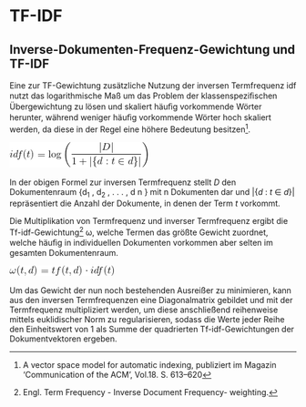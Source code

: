 # TF-IDF
## Inverse-Dokumenten-Frequenz-Gewichtung und TF-IDF

Eine zur TF-Gewichtung zusätzliche Nutzung der inversen Termfrequenz idf nutzt das logarithmische Maß
um das Problem der klassenspeziﬁschen Übergewichtung zu lösen und skaliert häuﬁg
vorkommende Wörter herunter, während weniger häuﬁg vorkommende Wörter hoch
skaliert werden, da diese in der Regel eine höhere Bedeutung besitzen[^1].

![alt text][idf]


In der obigen Formel zur inversen Termfrequenz stellt *D* den Dokumentenraum
{d<sub>1</sub> , d<sub>2</sub> , . . . , d n } mit n Dokumenten dar und |{*d* : *t* ∈ *d*}| repräsentiert die Anzahl
der Dokumente, in denen der Term *t* vorkommt.

Die Multiplikation von Termfrequenz und inverser Termfrequenz ergibt die Tf-idf-Gewichtung[^2] ω, welche Termen das größte Gewicht zuordnet, welche häuﬁg in
individuellen Dokumenten vorkommen aber selten im gesamten Dokumentenraum.

![alt text][tfidf]

Um das Gewicht der nun noch bestehenden Ausreißer zu minimieren, kann aus den
inversen Termfrequenzen eine Diagonalmatrix gebildet und mit der Termfrequenz
multipliziert werden, um diese anschließend reihenweise mittels euklidischer Norm zu regularisieren,
sodass die Werte jeder Reihe den Einheitswert von 1 als Summe der
quadrierten Tf-idf-Gewichtungen der Dokumentvektoren ergeben.

[idf]: images/idf.gif "inverse document frequency"
[tfidf]: images/tfidf.gif "term frequency inverse document frequency"

[^1]: A vector space model for automatic indexing, publiziert im Magazin ‘Communication of the ACM’, Vol.18. S. 613–620

[^2]: Engl. Term Frequency - Inverse Document Frequency- weighting.


